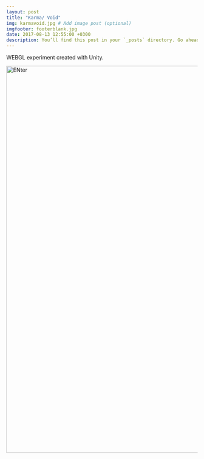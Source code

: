 ```yaml
---
layout: post
title: "Karma/ Void"
img: karmavoid.jpg # Add image post (optional)
imgfooter: footerblank.jpg
date: 2017-08-13 12:55:00 +0300
description: You’ll find this post in your `_posts` directory. Go ahead and edit it and re-build the site to see your changes. # Add post description (optional)
---
```

WEBGL experiment created with Unity.
<br>

<a href="http://taniagonzaga.github.io/karmavoid/"><img border="0" alt="ENter" target="_blank" img src="../assets/img/karmavoid2.png" width="1020">
    
